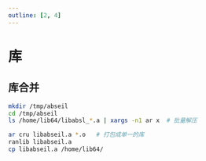 ```yaml
---
outline: [2, 4]
---
```


# 库

## 库合并

```bash
mkdir /tmp/abseil
cd /tmp/abseil
ls /home/lib64/libabsl_*.a | xargs -n1 ar x  # 批量解压

ar cru libabseil.a *.o   # 打包成单一的库
ranlib libabseil.a  
cp libabseil.a /home/lib64/
```

<script setup>
import ACardLinks from '../../.vitepress/components/ACardLinks.vue'

import { LIBS_DATA } from '../../.vitepress/data/libs'
</script>

<ACardLinks v-for="{title, items} in LIBS_DATA" :title="title" :items="items" :long="true" />

